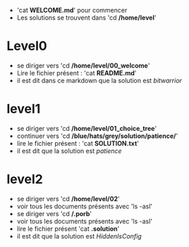 - 'cat **WELCOME.md**' pour commencer
- Les solutions se trouvent dans 'cd **/home/level**'

# Level0
- se diriger vers 'cd **/home/level/00_welcome**'
- Lire le fichier présent : 'cat **README.md**'
- il est dit dans ce markdown que la solution est *bitwarrior*

# level1
- se diriger vers 'cd **/home/level/01_choice_tree**'
- continuer vers 'cd **/blue/hats/grey/solution/patience/**'
- lire le fichier présent : 'cat **SOLUTION.txt**'
- il est dit que la solution est *patience*

# level2
- se diriger vers 'cd **/home/level/02**'
- voir tous les documents présents avec 'ls -asl'
- se diriger vers 'cd **/.porb**'
- voir tous les documents présents avec 'ls -asl'
- lire le fichier présent 'cat **.solution**'
- il est dit que la solution est *HiddenIsConfig*
